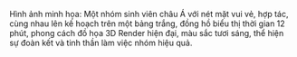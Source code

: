 Hình ảnh minh họa: Một nhóm sinh viên châu Á với nét mặt vui vẻ, hợp tác, cùng nhau lên kế hoạch trên một bảng trắng, đồng hồ biểu thị thời gian 12 phút, phong cách đồ họa 3D Render hiện đại, màu sắc tươi sáng, thể hiện sự đoàn kết và tinh thần làm việc nhóm hiệu quả.